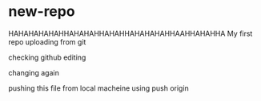 # new-repo
HAHAHAHAHAHHAHAHAHHAHAHHAHAHAHAHHAAHHAHAHHA
My first repo uploading from git 

checking github editing


changing again

pushing this file from local macheine using push origin

